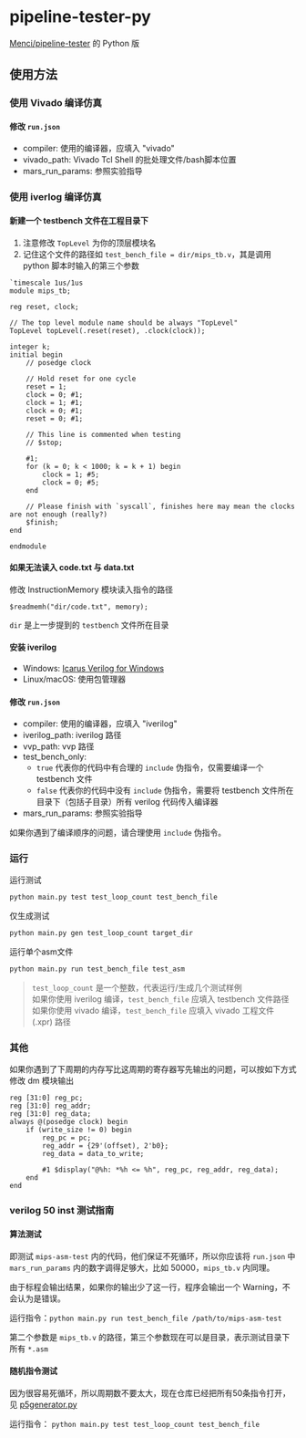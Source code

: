# pipeline-tester-py

[Menci/pipeline-tester](https://github.com/Menci/pipeline-tester) 的 Python 版  

## 使用方法

### 使用 Vivado 编译仿真  

#### 修改 `run.json`

- compiler: 使用的编译器，应填入 "vivado"
- vivado_path: Vivado Tcl Shell 的批处理文件/bash脚本位置
- mars_run_params: 参照实验指导

### 使用 iverlog 编译仿真  

#### 新建一个 testbench 文件在工程目录下  

1. 注意修改 `TopLevel` 为你的顶层模块名
2. 记住这个文件的路径如 `test_bench_file = dir/mips_tb.v`，其是调用 python 脚本时输入的第三个参数

```iverilog
`timescale 1us/1us
module mips_tb;

reg reset, clock;

// The top level module name should be always "TopLevel"
TopLevel topLevel(.reset(reset), .clock(clock));

integer k;
initial begin
    // posedge clock

    // Hold reset for one cycle
    reset = 1;
    clock = 0; #1;
    clock = 1; #1;
    clock = 0; #1;
    reset = 0; #1;
    
    // This line is commented when testing
    // $stop;

    #1;
    for (k = 0; k < 1000; k = k + 1) begin
        clock = 1; #5;
        clock = 0; #5;
    end

    // Please finish with `syscall`, finishes here may mean the clocks are not enough (really?)
    $finish;
end
    
endmodule
```

#### 如果无法读入 code.txt 与 data.txt  

修改 InstructionMemory 模块读入指令的路径  

`$readmemh("dir/code.txt", memory);`

`dir` 是上一步提到的 `testbench` 文件所在目录

#### 安装 iverilog  

- Windows: [Icarus Verilog for Windows](https://bleyer.org/icarus/)  
- Linux/macOS: 使用包管理器  

#### 修改 `run.json`

- compiler: 使用的编译器，应填入 "iverilog"
- iverilog_path: iverilog 路径
- vvp_path: vvp 路径
- test_bench_only:  
  - `true` 代表你的代码中有合理的 `include` 伪指令，仅需要编译一个 testbench 文件  
  - `false` 代表你的代码中没有 `include` 伪指令，需要将 testbench 文件所在目录下（包括子目录）所有 verilog 代码传入编译器  
- mars_run_params: 参照实验指导

如果你遇到了编译顺序的问题，请合理使用 `include` 伪指令。    

### 运行  

运行测试

```bash
python main.py test test_loop_count test_bench_file
```

仅生成测试

```bash
python main.py gen test_loop_count target_dir
```

运行单个asm文件  

```bash
python main.py run test_bench_file test_asm
```

> `test_loop_count` 是一个整数，代表运行/生成几个测试样例  
> 如果你使用 iverilog 编译，`test_bench_file` 应填入 testbench 文件路径  
> 如果你使用 vivado 编译，`test_bench_file` 应填入 vivado 工程文件 (.xpr) 路径  

### 其他

如果你遇到了下周期的内存写比这周期的寄存器写先输出的问题，可以按如下方式修改 dm 模块输出  

```
reg [31:0] reg_pc;
reg [31:0] reg_addr;
reg [31:0] reg_data;
always @(posedge clock) begin
    if (write_size != 0) begin
        reg_pc = pc;
        reg_addr = {29'(offset), 2'b0};
        reg_data = data_to_write;

        #1 $display("@%h: *%h <= %h", reg_pc, reg_addr, reg_data);
    end
end
```

### verilog 50 inst 测试指南

#### 算法测试

即测试 `mips-asm-test` 内的代码，他们保证不死循环，所以你应该将 `run.json` 中 `mars_run_params` 内的数字调得足够大，比如 50000，`mips_tb.v` 内同理。

由于标程会输出结果，如果你的输出少了这一行，程序会输出一个 Warning，不会认为是错误。


运行指令：`python main.py run test_bench_file /path/to/mips-asm-test`

第二个参数是 `mips_tb.v` 的路径，第三个参数现在可以是目录，表示测试目录下所有 `*.asm`

#### 随机指令测试

因为很容易死循环，所以周期数不要太大，现在仓库已经把所有50条指令打开，见 [p5generator.py](./p5generator.py)

运行指令： `python main.py test test_loop_count test_bench_file`